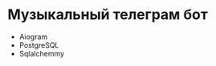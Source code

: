 <h1>Музыкальный телеграм бот</h1>
<ul>
  <li>Aiogram</li>
  <li>PostgreSQL</li>
  <li>Sqlalchemmy</li>
</ul>
